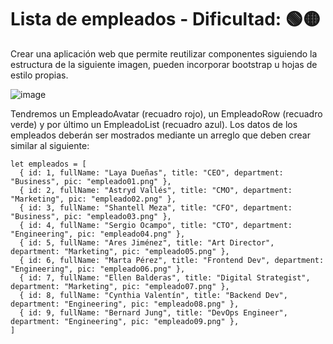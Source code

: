 # Lista de empleados - Dificultad:  🟢🟡

Crear una aplicación web que permite reutilizar componentes siguiendo la estructura de la siguiente imagen, pueden incorporar bootstrap u hojas de estilo propias. 

![image](https://github.com/GuillermoA231/tp-react-7/assets/88256765/4714d96b-57da-4eee-9277-c29781d5546a)


Tendremos un EmpleadoAvatar (recuadro rojo), un EmpleadoRow (recuadro verde) y por último un EmpleadoList (recuadro azul).
Los datos de los empleados deberán ser mostrados mediante un arreglo que deben crear similar al siguiente:

```
let empleados = [
  { id: 1, fullName: "Laya Dueñas", title: "CEO", department: "Business", pic: "empleado01.png" },
  { id: 2, fullName: "Astryd Vallés", title: "CMO", department: "Marketing", pic: "empleado02.png" },
  { id: 3, fullName: "Shantell Meza", title: "CFO", department: "Business", pic: "empleado03.png" },
  { id: 4, fullName: "Sergio Ocampo", title: "CTO", department: "Engineering", pic: "empleado04.png" },
  { id: 5, fullName: "Ares Jiménez", title: "Art Director", department: "Marketing", pic: "empleado05.png" },
  { id: 6, fullName: "Marta Pérez", title: "Frontend Dev", department: "Engineering", pic: "empleado06.png" },
  { id: 7, fullName: "Ellen Balderas", title: "Digital Strategist", department: "Marketing", pic: "empleado07.png" },
  { id: 8, fullName: "Cynthia Valentín", title: "Backend Dev", department: "Engineering", pic: "empleado08.png" },
  { id: 9, fullName: "Bernard Jung", title: "DevOps Engineer", department: "Engineering", pic: "empleado09.png" },
]
```
